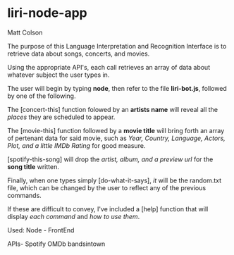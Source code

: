 # liri-node-app
Matt Colson

The purpose of this Language Interpretation and Recognition Interface is to retrieve data about songs, concerts, and movies.

Using the appropriate API's, each call retrieves an array of data about whatever subject the user types in.

The user will begin by typing **node**, then refer to the file **liri-bot.js**, followed by one of the following.

The [concert-this] function folowed by an **artists name** will reveal all the *places* they are scheduled to appear.

The [movie-this] function followed by a **movie title** will bring forth an array of pertenant data for said movie, such as 
*Year, Country, Language, Actors, Plot, and a little IMDb Rating* for good measure.

[spotify-this-song] will drop the *artist, album, and a preview url* for the **song title** written.

Finally, when one types simply [do-what-it-says], *it* will be the random.txt file, which can be changed by the user to reflect any of the 
previous commands.

If these are difficult to convey, I've included a [help] function that will display *each command* and *how to use them*.

Used:
Node - FrontEnd

APIs-
Spotify
OMDb
bandsintown